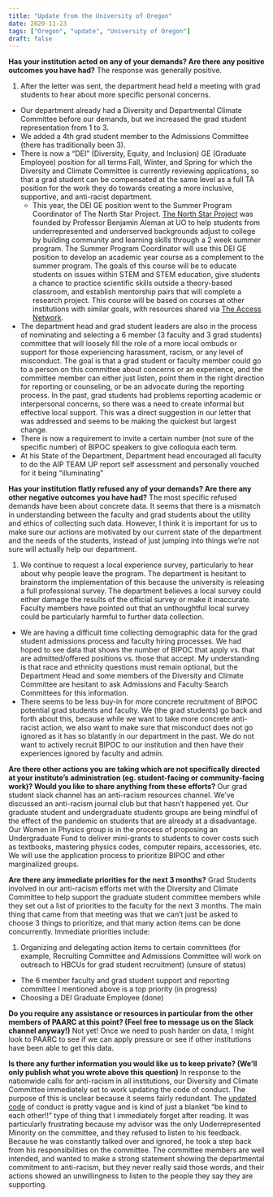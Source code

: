 ```yaml
---
title: "Update from the University of Oregon"
date: 2020-11-23
tags: ["Oregon", "update", "University of Oregon"]
draft: false
---
```

**Has your institution acted on any of your demands? Are there any positive outcomes you have had?**
The response was generally positive.

1. After the letter was sent, the department head held a meeting with grad students to hear about more specific personal concerns.
* Our department already had a Diversity and Departmental Climate Committee before our demands, but we increased the grad student representation from 1 to 3.
* We added a 4th grad student member to the Admissions Committee (there has traditionally been 3).
* There is now a “DEI” (Diversity, Equity, and Inclusion) GE (Graduate Employee) position for all terms Fall, Winter, and Spring for which the Diversity and Climate Committee is currently reviewing applications, so that a grad student can be compensated at the same level as a full TA position for the work they do towards creating a more inclusive, supportive, and anti-racist department.
  * This year, the DEI GE position went to the Summer Program Coordinator of The North Star Project. [The North Star Project](https://northstar.uoregon.edu/) was founded by Professor Benjamin Aleman at UO to help students from underrepresented and underserved backgrounds adjust to college by building community and learning skills through a 2 week summer program. The Summer Program Coordinator will use this DEI GE position to develop an academic year course as a complement to the summer program. The goals of this course will be to educate students on issues within STEM and STEM education, give students a chance to practice scientific skills outside a theory-based classroom, and establish mentorship pairs that will complete a research project. This course will be based on courses at other institutions with similar goals, with resources shared via [The Access Network](https://accessnetwork.org/).
* The department head and grad student leaders are also in the process of nominating and selecting a 6 member (3 faculty and 3 grad students) committee that will loosely fill the role of a more local ombuds or support for those experiencing harassment, racism, or any level of misconduct. The goal is that a grad student or faculty member could go to a person on this committee about concerns or an experience, and the committee member can either just listen, point them in the right direction for reporting or counseling, or be an advocate during the reporting process. In the past, grad students had problems reporting academic or interpersonal concerns, so there was a need to create informal but effective local support. This was a direct suggestion in our letter that was addressed and seems to be making the quickest but largest change.
* There is now a requirement to invite a certain number (not sure of the specific number) of BIPOC speakers to give colloquia each term.
* At his State of the Department, Department head encouraged all faculty to do the AIP TEAM UP report self assessment and personally vouched for it being “illuminating”

**Has your institution flatly refused any of your demands? Are there any other negative outcomes you have had?**
The most specific refused demands have been about concrete data. It seems that there is a mismatch in understanding between the faculty and grad students about the utility and ethics of collecting such data. However, I think it is important for us to make sure our actions are motivated by our current state of the department and the needs of the students, instead of just jumping into things we’re not sure will actually help our department.

1. We continue to request a local experience survey, particularly to hear about why people leave the program. The department is hesitant to brainstorm the implementation of this because the university is releasing a full professional survey. The department believes a local survey could either damage the results of the official survey or make it inaccurate. Faculty members have pointed out that an unthoughtful local survey could be particularly harmful to further data collection.
* We are having a difficult time collecting demographic data for the grad student admissions process and faculty hiring processes. We had hoped to see data that shows the number of BIPOC that apply vs. that are admitted/offered positions vs. those that accept. My understanding is that race and ethnicity questions must remain optional, but the Department Head and some members of the Diversity and Climate Committee are hesitant to ask Admissions and Faculty Search Committees for this information.
* There seems to be less buy-in for more concrete recruitment of BIPOC potential grad students and faculty. We (the grad students) go back and forth about this, because while we want to take more concrete anti-racist action, we also want to make sure that misconduct does not go ignored as it has so blatantly in our department in the past. We do not want to actively recruit BIPOC to our institution and then have their experiences ignored by faculty and admin.

**Are there other actions you are taking which are not specifically directed at your institute’s administration (eg. student-facing or community-facing work)? Would you like to share anything from these efforts?**
Our grad student slack channel has an anti-racism resources channel. We’ve discussed an anti-racism journal club but that hasn’t happened yet. Our graduate student and undergraduate students groups are being mindful of the effect of the pandemic on students that are already at a disadvantage. Our Women in Physics group is in the process of proposing an Undergraduate Fund to deliver mini-grants to students to cover costs such as textbooks, mastering physics codes, computer repairs, accessories, etc. We will use the application process to prioritize BIPOC and other marginalized groups.

**Are there any immediate priorities for the next 3 months?**
Grad Students involved in our anti-racism efforts met with the Diversity and Climate Committee to help support the graduate student committee members while they set out a list of priorities to the faculty for the next 3 months. The main thing that came from that meeting was that we can’t just be asked to choose 3 things to prioritize, and that many action items can be done concurrently. Immediate priorities include:

1. Organizing and delegating action items to certain committees (for example, Recruiting Committee and Admissions Committee will work on outreach to HBCUs for grad student recruitment) (unsure of status)
* The 6 member faculty and grad student support and reporting committee I mentioned above is a top priority (in progress)
* Choosing a DEI Graduate Employee (done)

**Do you require any assistance or resources in particular from the other members of PAARC at this point? (Feel free to message us on the Slack channel anyway!)**
Not yet! Once we need to push harder on data, I might look to PAARC to see if we can apply pressure or see if other institutions have been able to get this data.

**Is there any further information you would like us to keep private? (We’ll only publish what you wrote above this question)**
In response to the nationwide calls for anti-racism in all institutions, our Diversity and Climate Committee immediately set to work updating the code of conduct. The purpose of this is unclear because it seems fairly redundant. The [updated code](https://docs.google.com/document/d/14mnmAlywGABw8ew6JeGJUddG9i7Vu7er4RhOahWp2Po/edit) of conduct is pretty vague and is kind of just a blanket “be kind to each other!!” type of thing that I immediately forget after reading. It was particularly frustrating because my advisor was the only Underrepresented Minority on the committee, and they refused to listen to his feedback. Because he was constantly talked over and ignored, he took a step back from his responsibilities on the committee. The committee members are well intended, and wanted to make a strong statement showing the departmental commitment to anti-racism, but they never really said those words, and their actions showed an unwillingness to listen to the people they say they are supporting.
